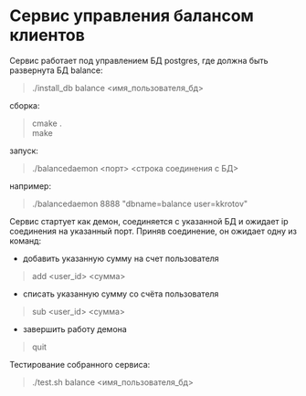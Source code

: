 # Сервис управления балансом клиентов
Сервис работает под управлением БД postgres, где должна быть развернута БД balance:
> ./install_db balance <имя_пользователя_бд>

сборка:
> cmake .  
> make  

запуск:
> ./balancedaemon <порт> <строка соединения с БД>

например:
> ./balancedaemon 8888 "dbname=balance user=kkrotov"  

Сервис стартует как демон, соединяется с указанной БД и ожидает ip соединения на указанный порт.
Приняв соединение, он ожидает одну из команд:
* добавить указанную сумму на счет пользователя  
> add <user_id> <сумма>      
* списать указанную сумму со счёта пользователя  
> sub <user_id> <сумма>      
* завершить работу демона  
> quit                       

Тестирование собранного сервиса:
> ./test.sh balance <имя_пользователя_бд>  
